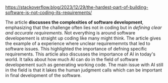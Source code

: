 https://stackoverflow.blog/2023/12/29/the-hardest-part-of-building-software-is-not-coding-its-requirements/

The article **discusses the complexities of software development**, emphasizing that the challenge often lies not in coding but in *defining clear and accurate requirements*. Not everything is around software developement is straight up coding like many might think. The article gives the example of a experience where unclear requirememnts that led to software issues. This highlighted the importance of defning specific requirements. This article also discusses the importance of AI in today's world. It talks about how much AI can do in the field of software developement such as generating working code. The main issue with AI still in the field is that it lakes the human judgment calls which can be important in final development of the software.  